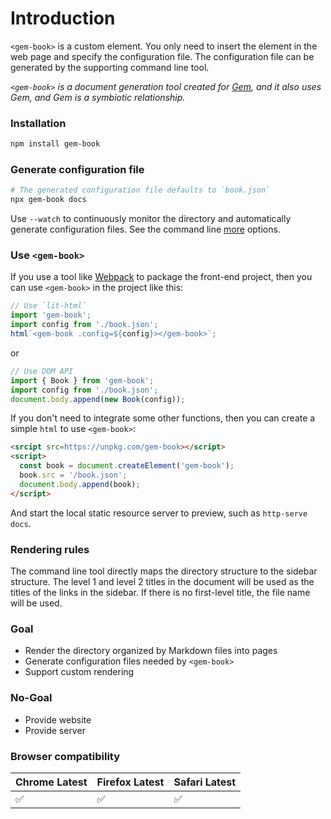 # Introduction

`<gem-book>` is a custom element. You only need to insert the element in the web page and specify the configuration file. The configuration file can be generated by the supporting command line tool.

_`<gem-book>` is a document generation tool created for [Gem](https://github.com/mantou132/gem), and it also uses Gem, and Gem is a symbiotic relationship._

### Installation

```bash
npm install gem-book
```

### Generate configuration file

```bash
# The generated configuration file defaults to `book.json`
npx gem-book docs
```

Use `--watch` to continuously monitor the directory and automatically generate configuration files. See the command line [more](./002-guide/003-cli) options.

### Use `<gem-book>`

If you use a tool like [Webpack](https://webpack.js.org/) to package the front-end project, then you can use `<gem-book>` in the project like this:

```js
// Use `lit-html`
import 'gem-book';
import config from './book.json';
html`<gem-book .config=${config}></gem-book>`;
```

or

```js
// Use DOM API
import { Book } from 'gem-book';
import config from './book.json';
document.body.append(new Book(config));
```

If you don't need to integrate some other functions, then you can create a simple `html` to use `<gem-book>`:

```html
<srcipt src=https://unpkg.com/gem-book></script>
<script>
  const book = document.createElement('gem-book');
  book.src = '/book.json';
  document.body.append(book);
</script>
```

And start the local static resource server to preview, such as `http-serve docs`.

### Rendering rules

The command line tool directly maps the directory structure to the sidebar structure. The level 1 and level 2 titles in the document will be used as the titles of the links in the sidebar. If there is no first-level title, the file name will be used.

### Goal

- Render the directory organized by Markdown files into pages
- Generate configuration files needed by `<gem-book>`
- Support custom rendering

### No-Goal

- Provide website
- Provide server

### Browser compatibility

| Chrome Latest | Firefox Latest | Safari Latest |
| ------------- | -------------- | ------------- |
| ✅            | ✅             | ✅            |
